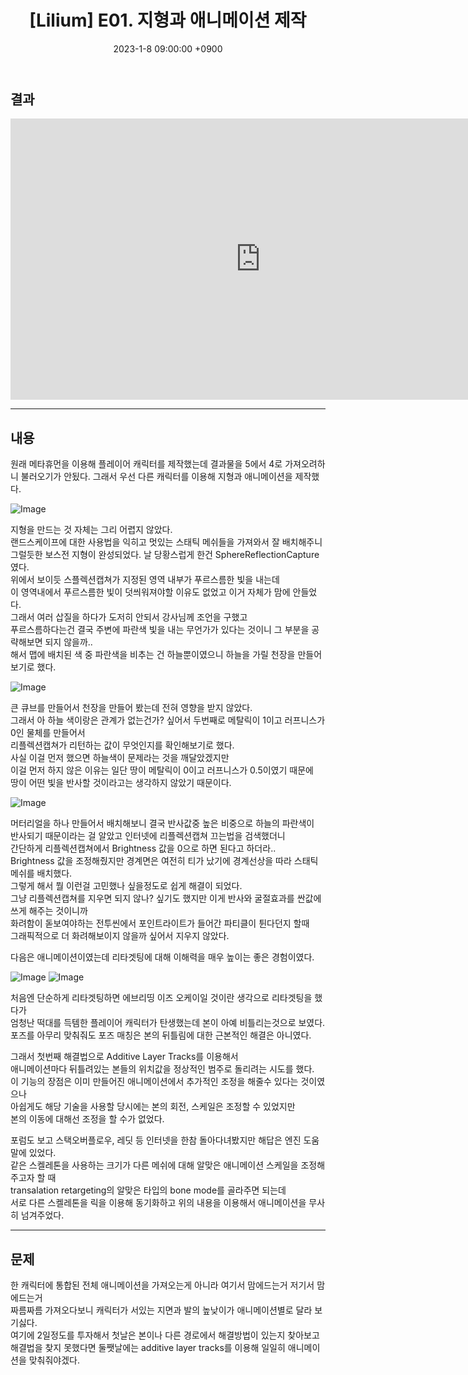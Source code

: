 ﻿---
title: "[Lilium] E01. 지형과 애니메이션 제작"
date: 2023-1-8 09:00:00 +0900
categories: [Development, Lilium]
tags: [Lilium]
---

## 결과

<iframe width="800" height="450" src="https://www.youtube.com/embed/IbMfw77vzhQ" frameborder="0" allow="accelerometer; autoplay; encrypted-media; gyroscope; picture-in-picture" allowfullscreen></iframe>

---

## 내용

원래 메타휴먼을 이용해 플레이어 캐릭터를 제작했는데 결과물을 5에서 4로 가져오려하니 불러오기가 안됬다. 그래서 우선 다른 캐릭터를 이용해 지형과 애니메이션을 제작했다.

![Image](https://user-images.githubusercontent.com/52897037/210953351-dd4c8850-72a0-4392-b88e-a2327b6c7fba.PNG)

지형을 만드는 것 자체는 그리 어렵지 않았다.<br/>
랜드스케이프에 대한 사용법을 익히고 멋있는 스태틱 메쉬들을 가져와서 잘 배치해주니<br/>
그럴듯한 보스전 지형이 완성되었다. 날 당황스럽게 한건 SphereReflectionCapture 였다.<br/>
위에서 보이듯 스플렉션캡쳐가 지정된 영역 내부가 푸르스름한 빛을 내는데<br/>
이 영역내에서 푸르스름한 빛이 덧씌워져야할 이유도 없었고 이거 자체가 맘에 안들었다.<br/>
그래서 여러 삽질을 하다가 도저히 안되서 강사님께 조언을 구했고<br/>
푸르스름하다는건 결국 주변에 파란색 빛을 내는 무언가가 있다는 것이니 그 부분을 공략해보면 되지 않을까..<br/>
해서 맵에 배치된 색 중 파란색을 비추는 건 하늘뿐이였으니 하늘을 가릴 천장을 만들어보기로 했다.

![Image](https://user-images.githubusercontent.com/52897037/211180105-734742ea-ebb9-42d9-a69a-75c9725a362f.PNG)

큰 큐브를 만들어서 천장을 만들어 봤는데 전혀 영향을 받지 않았다.<br/>
그래서 아 하늘 색이랑은 관계가 없는건가? 싶어서 두번째로 메탈릭이 1이고 러프니스가 0인 물체를 만들어서<br/>
리플렉션캡쳐가 리턴하는 값이 무엇인지를 확인해보기로 했다.<br/>
사실 이걸 먼저 했으면 하늘색이 문제라는 것을 깨달았겠지만<br/>
이걸 먼저 하지 않은 이유는 일단 땅이 메탈릭이 0이고 러프니스가 0.5이였기 때문에<br/>
땅이 어떤 빛을 반사할 것이라고는 생각하지 않았기 때문이다.

![Image](https://user-images.githubusercontent.com/52897037/211180331-2fc3469a-0db4-46a1-957f-22197fbb82f8.PNG)

머터리얼을 하나 만들어서 배치해보니 결국 반사값중 높은 비중으로 하늘의 파란색이<br/>
반사되기 때문이라는 걸 알았고 인터넷에 리플렉션캡쳐 끄는법을 검색했더니<br/>
간단하게 리플렉션캡쳐에서 Brightness 값을 0으로 하면 된다고 하더라..<br/>
Brightness 값을 조정해줬지만 경계면은 여전히 티가 났기에 경계선상을 따라 스태틱 메쉬를 배치했다.<br/>
그렇게 해서 뭘 이런걸 고민했나 싶을정도로 쉽게 해결이 되었다.<br/>
그냥 리플렉션캡쳐를 지우면 되지 않나? 싶기도 했지만 이게 반사와 굴절효과를 싼값에 쓰게 해주는 것이니까<br/>
화려함이 돋보여야하는 전투씬에서 포인트라이트가 들어간 파티클이 튄다던지 할때<br/>
그래픽적으로 더 화려해보이지 않을까 싶어서 지우지 않았다.

다음은 애니메이션이였는데 리타겟팅에 대해 이해력을 매우 높이는 좋은 경험이였다.

![Image](https://user-images.githubusercontent.com/52897037/211180762-591ca011-edcb-41c8-b663-5e62ad248d46.PNG)
![Image](https://user-images.githubusercontent.com/52897037/211180861-93c1ad39-1edf-4b99-bb5a-11535ed90408.PNG)

처음엔 단순하게 리타겟팅하면 에브리띵 이즈 오케이일 것이란 생각으로 리타겟팅을 했다가<br/>
엄청난 떡대를 득템한 플레이어 캐릭터가 탄생했는데 본이 아예 비틀리는것으로 보였다.<br/>
포즈를 아무리 맞춰줘도 포즈 매칭은 본의 뒤틀림에 대한 근본적인 해결은 아니였다.

그래서 첫번째 해결법으로 Additive Layer Tracks를 이용해서<br/>
애니메이션마다 뒤틀려있는 본들의 위치값을 정상적인 범주로 돌리려는 시도를 했다.<br/>
이 기능의 장점은 이미 만들어진 애니메이션에서 추가적인 조정을 해줄수 있다는 것이였으나<br/>
아쉽게도 해당 기술을 사용할 당시에는 본의 회전, 스케일은 조정할 수 있었지만<br/>
본의 이동에 대해선 조정을 할 수가 없었다.

포럼도 보고 스택오버플로우, 레딧 등 인터넷을 한참 돌아다녀봤지만 해답은 엔진 도움말에 있었다.<br/>
같은 스켈레톤을 사용하는 크기가 다른 메쉬에 대해 알맞은 애니메이션 스케일을 조정해주고자 할 때<br/>
transalation retargeting의 알맞은 타입의 bone mode를 골라주면 되는데<br/>
서로 다른 스켈레톤을 릭을 이용해 동기화하고 위의 내용을 이용해서 애니메이션을 무사히 넘겨주었다.

---

## 문제

한 캐릭터에 통합된 전체 애니메이션을 가져오는게 아니라 여기서 맘에드는거 저기서 맘에드는거<br/>
짜름짜름 가져오다보니 캐릭터가 서있는 지면과 발의 높낮이가 애니메이션별로 달라 보기싫다.<br/>
여기에 2일정도를 투자해서 첫날은 본이나 다른 경로에서 해결방법이 있는지 찾아보고<br/>
해결법을 찾지 못했다면 둘쨋날에는 additive layer tracks를 이용해 일일히 애니메이션을 맞춰줘야겠다.